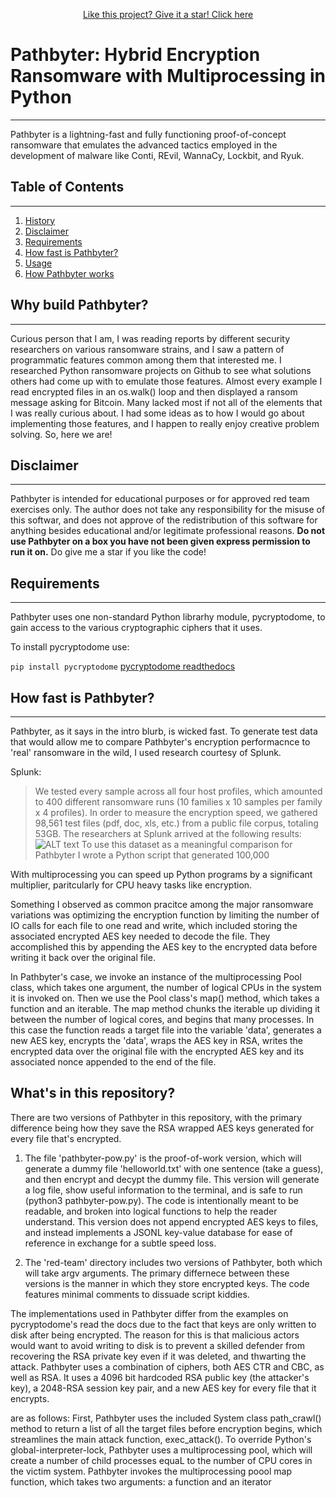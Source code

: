<p align="center">
<a class="github-button" href="https://github.com/0x00wolf/PATHBYTER-Hybrid-Encryption-Ransomware-with-Multiprocessing-in-Python" data-color-scheme="no-preference: dark_high_contrast; light: light; dark: dark;" data-icon="octicon-star" aria-label="Star 0x00wolf/PATHBYTER-Hybrid-Encryption-Ransomware-with-Multiprocessing-in-Python on Github">Like this project? Give it a star! Click here</a>

# Pathbyter: Hybrid Encryption Ransomware with Multiprocessing in Python
***
Pathbyter is a lightning-fast and fully functioning proof-of-concept ransomware that emulates the advanced tactics employed in the development of malware like Conti, REvil, WannaCy, Lockbit, and Ryuk. 

## Table of Contents
***  
1. [History](#History)
2. [Disclaimer](#Disclaimer)
3. [Requirements](#Requirements)
4. [How fast is Pathbyter?](#speed)
5. [Usage](#usage)
7. [How Pathbyter works](#code)

## Why build Pathbyter?
***
Curious person that I am, I was reading reports by different security researchers on various ransomware strains, and I saw a pattern of programmatic features common among them that interested me. I researched Python ransomware projects on Github to see what solutions others had come up with to emulate those features. Almost every example I read encrypted files in an os.walk() loop and then displayed a ransom message asking for Bitcoin. Many lacked most if not all of the elements that I was really curious about. I had some ideas as to how I would go about implementing those features, and I happen to really enjoy creative problem solving. So, here we are!

## Disclaimer
***
Pathbyter is intended for educational purposes or for approved red team exercises only. The author does not take any responsibility for the misuse of this softwar, and does not approve of the redistribution of this software for anything besides educational and/or legitimate professional reasons. **Do not use Pathbyter on a box you have not been given express permission to run it on.** Do give me a star if you like the code!

## Requirements
***
Pathbyter uses one non-standard Python librarhy module, pycryptodome, to gain access to the various cryptographic ciphers that it uses. 

To install pycryptodome use:

```pip install pycryptodome```
[pycryptodome readthedocs](https://pycryptodome.readthedocs.io/en/latest/)

## How fast is Pathbyter?
***
Pathbyter, as it says in the intro blurb, is wicked fast. To generate test data that would allow me to compare Pathbyter's encryption performacnce to 'real' ransomware in the wild, I used research courtesy of Splunk. 

Splunk:
>We tested every sample across all four host profiles, which amounted to 400 different ransomware runs (10 families x 10 samples per family x 4 profiles). In order to measure the encryption speed, we gathered 98,561 test files (pdf, doc, xls, etc.) from a public file corpus, totaling 53GB. 
The researchers at Splunk arrived at the following results:
![ALT text](https://github.com/0x00wolf/PATHBYTER-Hybrid-Encryption-Ransomware-with-Multiprocessing-in-Python/splunktests.png)
To use this dataset as a meaningful comparison for Pathbyter I wrote a Python script that generated 100,000 

With multiprocessing you can speed up Python programs by a significant multiplier, paritcularly for CPU heavy tasks like encryption.   

Something I observed as common pracitce among the major ransomware variations was optimizing the encryption function by limiting the number of IO calls for each file to one read and write, which included storing the associated encrypted AES key needed to decode the file. They accomplished this by appending the AES key to the encrypted data before writing it back over the original file.

In Pathbyter's case, we invoke an instance of the multiprocessing Pool class, which takes one argument, the number of logical CPUs in the system it is invoked on. Then we use the Pool class's map() method, which takes a function and an iterable. The map method chunks the iterable up dividing it between the number of logical cores, and begins that many processes. In this case the function reads a target file into the variable 'data', generates a new AES key, encrypts the 'data', wraps the AES key in RSA, writes the encrypted data over the original file with the encrypted AES key and its associated nonce appended to the end of the file. 

## What's in this repository?

There are two versions of Pathbyter in this repository, with the primary difference being how they save the RSA wrapped AES keys generated for every file that's encrypted.

1. The file 'pathbyter-pow.py' is the proof-of-work version, which will generate a dummy file 'helloworld.txt' with one sentence (take a guess), and then encrypt and decypt the dummy file. This version will generate a log file, show useful information to the terminal, and is safe to run (python3 pathbyter-pow.py). The code is intentionally meant to be readable, and broken into logical functions to help the reader understand. This version does not append encrypted AES keys to files, and instead implements a JSONL key-value database for ease of reference in exchange for a subtle speed loss.

2. The 'red-team' directory includes two versions of Pathbyter, both which will take argv arguments. The primary differnece between these versions is the manner in which they store encrypted keys. The code features minimal comments to dissuade script kiddies. 

The implementations used in Pathbyter differ from the examples on pycryptodome's read the docs due to the fact that keys are only written to disk after being encrypted. The reason for this is that malicious actors would want to avoid writing to disk is to prevent a skilled defender from recovering the RSA private key even if it was deleted, and thwarting the attack. Pathbyter uses a combination of ciphers, both AES CTR and CBC, as well as RSA. It uses a 4096 bit hardcoded RSA public key (the attacker's key), a 2048-RSA session key pair, and a new AES key for every file that it encrypts.



are as follows: First, Pathbyter uses the included System class path_crawl() method to return a list of all the target files before encryption begins, which streamlines the main attack function, exec_attack(). To override Python's global-interpreter-lock, Pathbyter uses a multiprocessing pool, which will create a number of child processes equaL to the number of CPU cores in the victim system. Pathbyter invokes the multiprocessing poool map function, which takes two arguments: a function and an iterator
</p>
